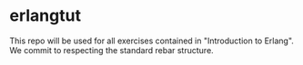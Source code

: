 # erlangtut
This repo will be used for all exercises contained in "Introduction to Erlang".
We commit to respecting the standard rebar structure.